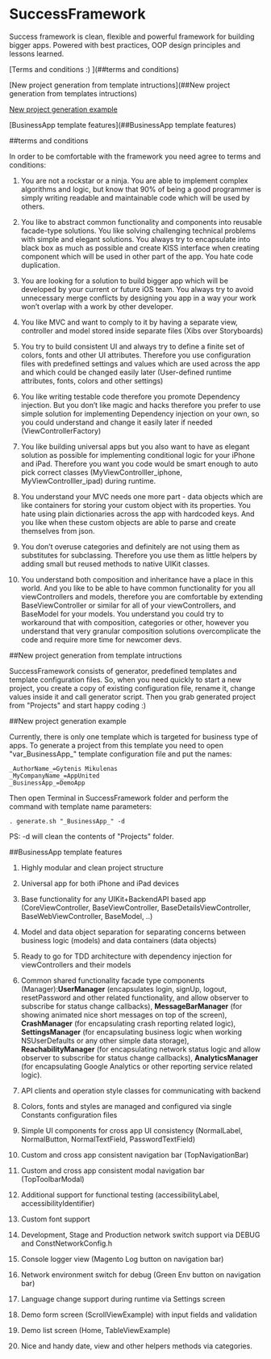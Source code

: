 SuccessFramework
================

Success framework is clean, flexible and powerful framework for building bigger apps. Powered with best practices, OOP design principles and lessons learned.

[Terms and conditions :) ](##terms and conditions)

[New project generation from template intructions](##New project generation from templates intructions)

[New project generation example](##Examples)

[BusinessApp template features](##BusinessApp template features)

##terms and conditions

In order to be comfortable with the framework you need agree to terms and conditions:

1. You are not a rockstar or a ninja. You are able to implement complex algorithms and logic, but know that 90% of being a good programmer is simply writing readable and maintainable code which will be used by others. 

2.  You like to abstract common functionality and components into reusable facade-type solutions. You like solving challenging technical problems with simple and elegant solutions. You always try to encapsulate into black box as much as possible and create KISS interface when creating component which will be used in other part of the app. You hate code duplication. 

3. You are looking for a solution to build bigger app which will be developed by your current or future iOS team. You always try to avoid unnecessary merge conflicts by designing you app in a way your work won’t overlap with a work by other developer. 

4. You like MVC and want to comply to it by having a separate view, controller and model stored inside separate files (Xibs over Storyboards)

5. You try to build consistent UI and always try to define a finite set of colors, fonts and other UI attributes. Therefore you use configuration files with predefined settings and values which are used across the app and which could be changed easily later (User-defined runtime attributes, fonts, colors and other settings)

6. You like writing testable code therefore you promote Dependency injection. But you don’t like magic and hacks therefore you prefer to use simple solution for implementing Dependency injection on your own, so you could understand and change it easily later if needed (ViewControllerFactory)

7. You like building universal apps but you also want to have as elegant solution as possible for implementing conditional logic for your iPhone and iPad. Therefore you want you code would be smart enough to auto pick correct classes (MyViewControlller_iphone, MyViewControlller_ipad) during runtime.

8. You understand your MVC needs one more part - data objects which are like containers for storing your custom object with its properties. You hate using plain dictionaries across the app with hardcoded keys. And you like when these custom objects are able to parse and create themselves from json.

9. You don’t overuse categories and definitely are not using them as substitutes for subclassing. Therefore you use them as little helpers by adding small but reused methods to native UIKit classes.

10. You understand both composition and inheritance have a place in this world. And you like to be able to have common functionality for you all viewControllers and models, therefore you are comfortable by extending BaseViewController or similar for all of your viewControllers, and BaseModel for your models. You understand you could try to workaround that with composition, categories or other, however you understand that very granular composition solutions overcomplicate the code and require more time for newcomer devs.

##New project generation from template intructions

SuccessFramework consists of generator, predefined templates and template configuration files. So, when you need quickly to start a new project, you create a copy of existing configuration file, rename it, change values inside it and call generator script. Then you grab generated project from "Projects" and start happy coding :)

##New project generation example

Currently, there is only one template which is targeted for business type of apps. To generate a project from this template you need to open "var_BusinessApp_" template configuration file and put the names:

```
_AuthorName_=Gytenis Mikulenas
_MyCompanyName_=AppUnited
_BusinessApp_=DemoApp
```

Then open Terminal in SuccessFramework folder and perform the command with template name parameters:

```
. generate.sh "_BusinessApp_" -d
```

PS: -d will clean the contents of "Projects" folder.

##BusinessApp template features

1. Highly modular and clean project structure

2. Universal app for both iPhone and iPad devices

3. Base functionality for any UIKit+BackendAPI based app (CoreViewController, BaseViewController, BaseDetailsViewController, BaseWebViewController, BaseModel, ..)

4. Model and data object separation for separating concerns between business logic (models) and data containers (data objects)

5. Ready to go for TDD architecture with dependency injection for viewControllers and their models

6. Common shared functionality facade type components (Manager):**UserManager** (encapsulates login, signUp, logout, resetPassword and other related functionality, and allow observer to subscribe for status change callbacks), **MessageBarManager** (for showing animated nice short messages on top of the screen), **CrashManager** (for encapsulating crash reporting related logic), **SettingsManager** (for encapsulating business logic when working NSUserDefaults or any other simple data storage), **ReachabilityManager** (for encapsulating network status logic and allow observer to subscribe for status change callbacks), **AnalyticsManager** (for encapsulating Google Analytics or other reporting service related logic).

7. API clients and operation style classes for communicating with backend

8. Colors, fonts and styles are managed and configured via single Constants configuration files

9. Simple UI components for cross app UI consistency (NormalLabel, NormalButton, NormalTextField, PasswordTextField)

10. Custom and cross app consistent navigation bar (TopNavigationBar) 

11. Custom and cross app consistent modal navigation bar (TopToolbarModal) 

12. Additional support for functional testing (accessibilityLabel, accessibilityIdentifier)

13. Custom font support

14. Development, Stage and Production network switch support via DEBUG and 
ConstNetworkConfig.h

15. Console logger view (Magento Log button on navigation bar)

16. Network environment switch for debug (Green Env button on navigation bar)

17. Language change support during runtime via Settings screen

18. Demo form screen (ScrollViewExample) with input fields and validation

19. Demo list screen (Home, TableViewExample)

20. Nice and handy date, view and other helpers methods via categories.